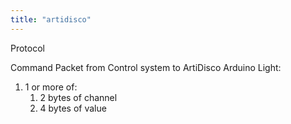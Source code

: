 ```yaml
---
title: "artidisco"
---
```

Protocol

Command Packet from Control system to ArtiDisco Arduino Light:

1.  1 or more of:
    1.  2 bytes of channel
    2.  4 bytes of value
